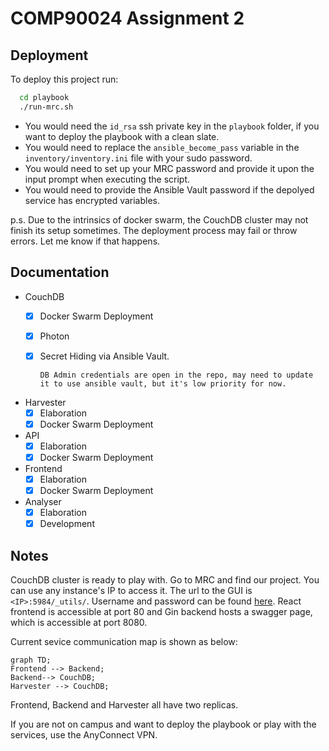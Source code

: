 
# COMP90024 Assignment 2



## Deployment

To deploy this project run:

```bash
  cd playbook
  ./run-mrc.sh
```

- You would need the `id_rsa` ssh private key in the `playbook` folder, if you want to deploy the playbook with a clean slate. 
- You would need to replace the `ansible_become_pass` variable in the `inventory/inventory.ini` file with your sudo password. 
- You would need to set up your MRC password and provide it upon the input prompt when executing the script.
- You would need to provide the Ansible Vault password if the depolyed service has encrypted variables.

p.s. Due to the intrinsics of docker swarm, the CouchDB cluster may not finish its setup sometimes. The deployment process may fail or throw errors. Let me know if that happens. 

## Documentation

- CouchDB
    - [x] Docker Swarm Deployment
    - [x] Photon
    - [x] Secret Hiding via Ansible Vault.
    
          DB Admin credentials are open in the repo, may need to update it to use ansible vault, but it's low priority for now.
- Harvester
    - [x] Elaboration
    - [x] Docker Swarm Deployment
- API
    - [x] Elaboration
    - [x] Docker Swarm Deployment
- Frontend
    - [x] Elaboration
    - [x] Docker Swarm Deployment
- Analyser
    - [x] Elaboration
    - [x] Development
    
## Notes
CouchDB cluster is ready to play with. Go to MRC and find our project. You can use any instance's IP to access it. The url to the GUI is `<IP>:5984/_utils/`. Username and password can be found [here](/playbook/variables/couchdb-vars.yaml#L6-L7).
React frontend is accessible at port 80 and Gin backend hosts a swagger page, which is accessible at port 8080.

Current sevice communication map is shown as below:
```mermaid
graph TD;
Frontend --> Backend;
Backend--> CouchDB;
Harvester --> CouchDB;
```
Frontend, Backend and Harvester all have two replicas.

If you are not on campus and want to deploy the playbook or play with the services, use the AnyConnect VPN.
